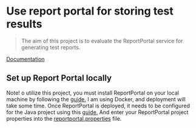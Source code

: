 # Use report portal for storing test results

> The aim of this project is to evaluate the ReportPortal service for generating test reports.

[Documentation](https://reportportal.io/)

## Set up Report Portal locally

Note! o utilize this project, you must install ReportPortal on your local machine by following
the [guide.](https://reportportal.io/installation) I am using Docker, and deployment will take some time. Once
ReportPortal is deployed, it needs to be configured for the Java project using
this [guide.](https://github.com/reportportal/agent-java-junit5#step-4---configuring-reportportal) And enter your
ReportPortal project properties into the [reportportal.properties](src/test/resources/reportportal.properties) file.

